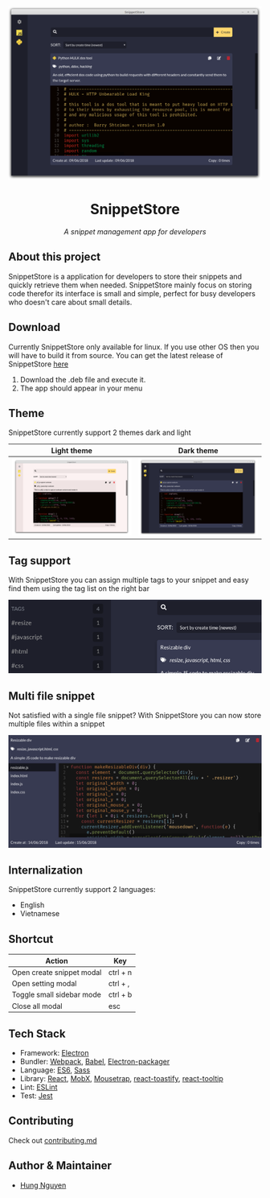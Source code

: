 <p align='center'>
  <img src='resources/image/screenshot.png' />
</p>
<h1 align='center'>SnippetStore</h1>
<p align='center'><i>A snippet management app for developers</i></p>

## About this project
SnippetStore is a application for developers to store their snippets and quickly retrieve them when needed. SnippetStore mainly focus on storing code therefor its interface is small and simple, perfect for busy developers who doesn't care about small details.

## Download
Currently SnippetStore only available for linux. If you use other OS then you will have to build it from source.
You can get the latest release of SnippetStore [here](https://github.com/ZeroX-DG/SnippetStore/releases)

1. Download the .deb file and execute it.
2. The app should appear in your menu

## Theme
SnippetStore currently support 2 themes dark and light


| Light theme                                        | Dark theme                                        |
|----------------------------------------------------|---------------------------------------------------|
| <img src='resources/image/screenshot-light.png' /> | <img src='resources/image/screenshot-dark.png' /> |

## Tag support
With SnippetStore you can assign multiple tags to your snippet and easy find them using the tag list on the right bar
<p align='center'>
  <img src='resources/image/screenshot-tag.png'>
</p>

## Multi file snippet
Not satisfied with a single file snippet? With SnippetStore you can now store multiple files within a snippet

<p align='center'>
  <img src='resources/image/screenshot-multi-file.png'>
</p>

## Internalization
SnippetStore currently support 2 languages:
- English
- Vietnamese

## Shortcut
| Action                    | Key      |
|---------------------------|----------|
| Open create snippet modal | ctrl + n |
| Open setting modal        | ctrl + , |
| Toggle small sidebar mode | ctrl + b |
| Close all modal           | esc      |

## Tech Stack
- Framework: [Electron](https://electronjs.org/)
- Bundler: [Webpack](https://webpack.js.org/), [Babel](https://babeljs.io/), [Electron-packager](https://github.com/electron-userland/electron-packager)
- Language: [ES6](https://babeljs.io/learn-es2015/), [Sass](http://sass-lang.com/)
- Library: [React](https://reactjs.org/), [MobX](https://mobx.js.org/), [Mousetrap](https://craig.is/killing/mice), [react-toastify](https://fkhadra.github.io/react-toastify/), [react-tooltip](http://wwayne.com/react-tooltip/)
- Lint: [ESLint](https://eslint.org/)
- Test: [Jest](https://facebook.github.io/jest/)

## Contributing
Check out [contributing.md](contributing.md)

## Author & Maintainer
- [Hung Nguyen](https://github.com/ZeroX-DG)
